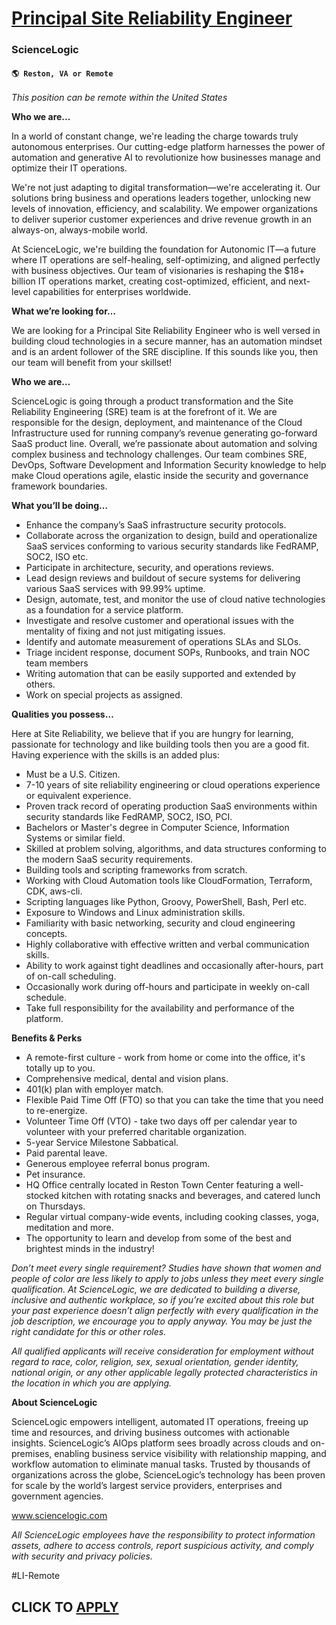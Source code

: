 # [Principal Site Reliability Engineer](https://www.remotewlb.com/apply/principal-site-reliability-engineer-115206)  
### ScienceLogic  
#### `🌎 Reston, VA or Remote`  

*This position can be remote within the United States*

**Who we are...**

In a world of constant change, we're leading the charge towards truly autonomous enterprises. Our cutting-edge platform harnesses the power of automation and generative AI to revolutionize how businesses manage and optimize their IT operations.

We're not just adapting to digital transformation—we're accelerating it. Our solutions bring business and operations leaders together, unlocking new levels of innovation, efficiency, and scalability. We empower organizations to deliver superior customer experiences and drive revenue growth in an always-on, always-mobile world.

At ScienceLogic, we're building the foundation for Autonomic IT—a future where IT operations are self-healing, self-optimizing, and aligned perfectly with business objectives. Our team of visionaries is reshaping the $18+ billion IT operations market, creating cost-optimized, efficient, and next-level capabilities for enterprises worldwide.

**What we’re looking for…**

We are looking for a Principal Site Reliability Engineer who is well versed in building cloud technologies in a secure manner, has an automation mindset and is an ardent follower of the SRE discipline. If this sounds like you, then our team will benefit from your skillset!

**Who we are…**

ScienceLogic is going through a product transformation and the Site Reliability Engineering (SRE) team is at the forefront of it. We are responsible for the design, deployment, and maintenance of the Cloud Infrastructure used for running company’s revenue generating go-forward SaaS product line. Overall, we’re passionate about automation and solving complex business and technology challenges. Our team combines SRE, DevOps, Software Development and Information Security knowledge to help make Cloud operations agile, elastic inside the security and governance framework boundaries.

**What you’ll be doing…**

  * Enhance the company’s SaaS infrastructure security protocols.
  * Collaborate across the organization to design, build and operationalize SaaS services conforming to various security standards like FedRAMP, SOC2, ISO etc.
  * Participate in architecture, security, and operations reviews.
  * Lead design reviews and buildout of secure systems for delivering various SaaS services with 99.99% uptime.
  * Design, automate, test, and monitor the use of cloud native technologies as a foundation for a service platform.
  * Investigate and resolve customer and operational issues with the mentality of fixing and not just mitigating issues.
  * Identify and automate measurement of operations SLAs and SLOs. 
  * Triage incident response, document SOPs, Runbooks, and train NOC team members
  * Writing automation that can be easily supported and extended by others.
  * Work on special projects as assigned.

**Qualities you possess…**

Here at Site Reliability, we believe that if you are hungry for learning, passionate for technology and like building tools then you are a good fit. Having experience with the skills is an added plus:

  * Must be a U.S. Citizen.
  * 7-10 years of site reliability engineering or cloud operations experience or equivalent experience.
  * Proven track record of operating production SaaS environments within security standards like FedRAMP, SOC2, ISO, PCI.
  * Bachelors or Master's degree in Computer Science, Information Systems or similar field.
  * Skilled at problem solving, algorithms, and data structures conforming to the modern SaaS security requirements.
  * Building tools and scripting frameworks from scratch.
  * Working with Cloud Automation tools like CloudFormation, Terraform, CDK, aws-cli.
  * Scripting languages like Python, Groovy, PowerShell, Bash, Perl etc.
  * Exposure to Windows and Linux administration skills.
  * Familiarity with basic networking, security and cloud engineering concepts.
  * Highly collaborative with effective written and verbal communication skills.
  * Ability to work against tight deadlines and occasionally after-hours, part of on-call scheduling.
  * Occasionally work during off-hours and participate in weekly on-call schedule.
  * Take full responsibility for the availability and performance of the platform.

**Benefits & Perks**

  * A remote-first culture - work from home or come into the office, it's totally up to you.
  * Comprehensive medical, dental and vision plans.
  * 401(k) plan with employer match.
  * Flexible Paid Time Off (FTO) so that you can take the time that you need to re-energize.
  * Volunteer Time Off (VTO) - take two days off per calendar year to volunteer with your preferred charitable organization.
  * 5-year Service Milestone Sabbatical.
  * Paid parental leave.
  * Generous employee referral bonus program.
  * Pet insurance.
  * HQ Office centrally located in Reston Town Center featuring a well-stocked kitchen with rotating snacks and beverages, and catered lunch on Thursdays.
  * Regular virtual company-wide events, including cooking classes, yoga, meditation and more.
  * The opportunity to learn and develop from some of the best and brightest minds in the industry!

_Don’t meet every single requirement? Studies have shown that women and people of color are less likely to apply to jobs unless they meet every single qualification. At ScienceLogic, we are dedicated to building a diverse, inclusive and authentic workplace, so if you’re excited about this role but your past experience doesn’t align perfectly with every qualification in the job description, we encourage you to apply anyway. You may be just the right candidate for this or other roles._

_All qualified applicants will receive consideration for employment without regard to race, color, religion, sex, sexual orientation, gender identity, national origin, or any other applicable legally protected characteristics in the location in which you are applying._

**About ScienceLogic**

ScienceLogic empowers intelligent, automated IT operations, freeing up time and resources, and driving business outcomes with actionable insights. ScienceLogic’s AIOps platform sees broadly across clouds and on-premises, enabling business service visibility with relationship mapping, and workflow automation to eliminate manual tasks. Trusted by thousands of organizations across the globe, ScienceLogic’s technology has been proven for scale by the world’s largest service providers, enterprises and government agencies.

www.sciencelogic.com

_All ScienceLogic employees have the responsibility to protect information assets, adhere to access controls, report suspicious activity, and comply with security and privacy policies._

#LI-Remote

  
## CLICK TO [APPLY](https://www.remotewlb.com/apply/principal-site-reliability-engineer-115206)

